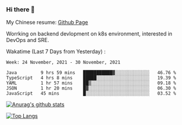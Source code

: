 ### Hi there 👋

My Chinese resume: [Github Page](https://spencercjh.github.io/resume/)

Worrking on backend devlopment on k8s environment, interested in DevOps and SRE.

Wakatime (Last 7 Days from Yesterday) :

<!--START_SECTION:waka-->
```text
Week: 24 November, 2021 - 30 November, 2021

Java         9 hrs 59 mins   ███████████▓░░░░░░░░░░░░░   46.76 % 
TypeScript   4 hrs 8 mins    █████░░░░░░░░░░░░░░░░░░░░   19.39 % 
YAML         1 hr 57 mins    ██▒░░░░░░░░░░░░░░░░░░░░░░   09.18 % 
JSON         1 hr 20 mins    █▓░░░░░░░░░░░░░░░░░░░░░░░   06.30 % 
JavaScript   45 mins         █░░░░░░░░░░░░░░░░░░░░░░░░   03.52 % 
```
<!--END_SECTION:waka-->

[![Anurag's github stats](https://github-readme-stats.vercel.app/api?username=spencercjh&theme=tokyonight&show_icons=true)](https://github.com/anuraghazra/github-readme-stats)

[![Top Langs](https://github-readme-stats.vercel.app/api/top-langs/?username=spencercjh&layout=compact&theme=tokyonight)](https://github.com/anuraghazra/github-readme-stats)
